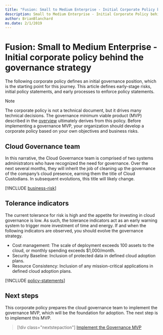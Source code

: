 ```yaml
---
title: "Fusion: Small to Medium Enterprise - Initial Corporate Policy behind the governance strategy"
description: Small to Medium Enterprise - Initial Corporate Policy behind the governance strategy
author: BrianBlanchard
ms.date: 2/1/2019
---
```


# Fusion: Small to Medium Enterprise - Initial corporate policy behind the governance strategy

The following corporate policy defines an initial governance position, which is the starting point for this journey. This article defines early-stage risks, initial policy statements, and early processes to enforce policy statements.

> [!NOTE]
>The corporate policy is not a technical document, but it drives many technical decisions. The governance minimum viable product (MVP) described in the [overview](./overview.md) ultimately derives from this policy. Before implementing a governance MVP, your organization should develop a corporate policy based on your own objectives and business risks.

## Cloud Governance team

In this narrative, the Cloud Governance team is comprised of two systems administrators who have recognized the need for governance. Over the next several months, they will inherit the job of cleaning up the governance of the company’s cloud presence, earning them the title of Cloud Custodians. In subsequent evolutions, this title will likely change.

[!INCLUDE [business-risk](../../../../../includes/cloud-adoption/governance/business-risk.md)]

## Tolerance indicators

The current tolerance for risk is high and the appetite for investing in cloud governance is low. As such, the tolerance indicators act as an early warning system to trigger more investment of time and energy. If and when the following indicators are observed, you should evolve the governance strategy.

- Cost management: The scale of deployment exceeds 100 assets to the cloud, or monthly spending exceeds $1,000/month.
- Security Baseline: Inclusion of protected data in defined cloud adoption plans.
- Resource Consistency: Inclusion of any mission-critical applications in defined cloud adoption plans.

[!INCLUDE [policy-statements](../../../../../includes/cloud-adoption/governance/policy-statements.md)]

## Next steps

This corporate policy prepares the cloud governance team to implement the governance MVP, which will be the foundation for adoption. The next step is to implement this MVP.

> [!div class="nextstepaction"]
> [Implement the Governance MVP](./governance-mvp.md)